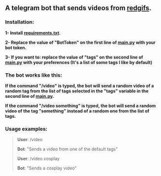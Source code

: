 ## A telegram bot that sends videos from [redgifs](redgifs.com).

### Installation:

**1- Install [requirements.txt](requirements.txt).**

**2- Replace the value of "BotToken" on the first line of [main.py](main.py) with your bot token.**

**3- If you want to: replace the value of "tags" on the second line of [main.py](main.py) with your preferences (It's a list of some tags I like by default)**
### The bot works like this:
**If the command "/video" is typed, the bot will send a random video of a random tag from the list of tags selected in the "tags" variable in the second line of [main.py](main.py).**

**If the command "/video something" is typed, the bot will send a random video of the tag "something" instead of a random one from the list of tags.**

### Usage examples:

> **User**: /video
>
> **Bot**: "Sends a video from one of the default tags"
>
> **User**: /video cosplay
>
> **Bot**: "Sends a cosplay video"
